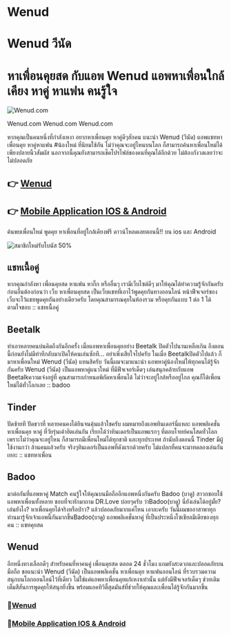 # Wenud
# Wenud วีนัด
# หาเพื่อนคุยสด กับแอพ Wenud แอพหาเพื่อนใกล้เคียง หาคู่ หาแฟน คนรู้ใจ

![Wenud.com](https://wenud.com/)

Wenud.com
Wenud.com
Wenud.com

  หากคุณเป็นคนหนึ่งที่กำลังเหงา อยากหาเพื่อนคุย หาคู่ดีๆสักคน แนะนำ Wenud (วีนัด) แอพแชทหาเพื่อนคุย หาคู่หาแฟน #น้องใหม่ ที่นิยมใช้กัน  ไม่ว่าคุณจะอยู่ไหนบนโลก ก็สามารถค้นหาเพื่อนใหม่ได้เพียงปลายนิ้วสัมผัส นอกจากนี้คุณยังสามารถเช็คโปรไฟล์ของคนที่คุณได้อีกด้วย ไม่ต้องกังวลเลยว่าจะไม่ปลอดภัย

## 👉 [Wenud](https://wenud.com/)
## 👉 [Mobile Application IOS & Android](http://wenud.net/store)

ค้นพบเพื่อนใหม่ พูดคุย หาเพื่อนที่อยู่ใกล้เคียงฟรี ดาวน์โหลดเลยตอนนี้!! บน ios และ Android

![สมาชิกใหม่รับโบนัส 50%](https://pgslot77.com/wp-content/uploads/2022/02/%E0%B8%AA%E0%B8%A1%E0%B8%B2%E0%B8%8A%E0%B8%B4%E0%B8%81%E0%B9%83%E0%B8%AB%E0%B8%A1%E0%B9%88_pgslot77-e1656423332657.jpg)


## แชทเนื้อคู่
หากคุณกำลังหา เพื่อนคุยสด หาแฟน หากิ๊ก หรืออื่นๆ เรามีเว็บไซต์ดีๆ มาให้คุณได้ทำความรู้จักกันครับ ก่อนอื่นต้องก่อนว่า เว็บ หาเพื่อนคุยสด เป็นเว็บแชทที่เอาไว้พูดคุยกันทางออนไลน์ หน้าฟีจเจอร์ของเว็บจะไว้แชทพูดคุยกันอย่างเดียวครับ โดยคุณสามารณคุยในห้องรวม หรือคุยกันแบบ 1 ต่อ 1 ได้ตามใจชอบ :: แชทเนื้อคู่

## Beetalk
ทำเอาหลายคนบ่นคิดถึงกันอีกครั้ง เมื่อแอพหาเพื่อนคุยอย่าง Beetalk ปิดตัวไปนานเหลือเกิน ถึงตอนนี้ก่อนยังไม่มีท่าทีกลับมาเปิดให้คนเล่นซักที… อย่าเพิ่งเสียใจไปครับ ในเมื่อ Beetalkปิดตัวไปแล้ว  ก็มาหาเพื่อนใหม่ Wenud (วีนัด) แทนสิครับ วันนี้ผมจะมาแนะนำ แอพหาคู่น้องใหม่ให้ทุกคนได้รู้จักกันครับ Wenud (วีนัด) เป็นแอพหาคู่แนวใหม่ ที่มีฟีจเจอร์เด็ดๆ เล่นสนุกคล้ายกับแอพ Beetalkความเจ๋งอยู่ที่ คุณสามารถกำหนดพิกัดหาเพื่อนได้ ไม่ว่าจะอยู่ใกล้หรืออยู่ไกล คุณก็ได้เพื่อนใหม่ได้ทั่วโลกเลย :: badoo

## Tinder
ปัดซ้ายที ปัดขวาที่ หลายคนคงได้ยินจนคุ้นแล้วใชครับ ผมหมายถึงแอพทินเดอร์นี่แหละ แอพพลิเคชั่นหาเพื่อนคุย หาคู่ ที่วัยรุ่นเค้าฮิตเล่นกัน  เรียกได้ว่าทินเดอร์เป็นแอพแรกๆ ที่ตอบโจทย์คนโสดทั่วโลก เพราะไม่ว่าคุณจะอยู่ไหน ก็สามารถมีเพื่อนใหม่ได้ทุกชาติ และทุกประเทศ ถ้านับถึงตอนนี้ Tinder มีผู้ใช้งานกว่า ล้านคนแล้วครับ จริงๆทินเดอร์เป็นแอพที่ดังแรกด้วยครับ ไม่แปลกที่คนจะมาทดลองเล่นกันเยอะ   :: แชทหาเพื่อน

## Badoo
มาต่อกันที่แอพหาคู่ Match คนรู้ใจให้คุณบนมือถืออีกแอพหนึ่งกันครับ Badoo (บาดู) สาวกชอบใช้แอพหาเพื่อนทั้งหลาย ชอบที่จะทักมาถาม DR.Love บ่อยๆครับ ว่าBadoo(บาดู) นี่ยังเล่นได้อยู่มั้ย? เล่นยังไง? หาเพื่อนคุยได้จริงหรือป่าว? แล้วปลอดภัยมากแค่ไหน เอาละครับ วันนี้ผมขออาสาพาทุกท่านมารู้จักเจ้าแอพนี้กันมากขึ้นBadoo(บาดู) แอพพลิเคชั่นหาคู่ ที่เป็นประหนึ่งโซเชียลมีเดียของทุกคน :: แชทคุยสด

## Wenud
อีกหนึ่งทางเลือกดีๆ สำหรับคนที่หาคนคู่ เพื่อนคุยสด ตลอด 24 ชั่วโมง แถมยังสะดวกและปลอดภัยบนมือถือ ขอแนะนำ Wenud (วีนัด) เป็นแอพพลิเคชั่น หาเพื่อนคุย หาแฟนออนไลน์ ที่รวบรวมความสนุกบนโลกออนไลน์ไว้ที่เดียว  ไม่ใช่แค่แอพหาเพื่อนคุยแก้เหงาเท่านั้น แต่ยังมีฟีจเจอร์เด็ดๆ ช่วยเติมเต็มสีสันการพูดคุยให้สนุกยิ่งขึ้น พร้อมแอคทิวิตี้สุดมันส์ที่ช่วยให้คุณและเพื่อนได้รู้จักกันมากขึ้น

### 🧧[Wenud](https://wenud.com/)
### 🧧[Mobile Application IOS & Android](http://wenud.net/store)
